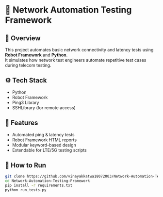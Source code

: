 # 🧪 Network Automation Testing Framework

## 📘 Overview
This project automates basic network connectivity and latency tests using **Robot Framework** and **Python**.  
It simulates how network test engineers automate repetitive test cases during telecom testing.

## ⚙️ Tech Stack
- Python  
- Robot Framework  
- Ping3 Library  
- SSHLibrary (for remote access)

## 🚀 Features
- Automated ping & latency tests  
- Robot Framework HTML reports  
- Modular keyword-based design  
- Extendable for LTE/5G testing scripts  

## 🧩 How to Run
```bash
git clone https://github.com/vinayakkatwa18072003/Network-Automation-Testing-Framework.git
cd Network-Automation-Testing-Framework
pip install -r requirements.txt
python run_tests.py
